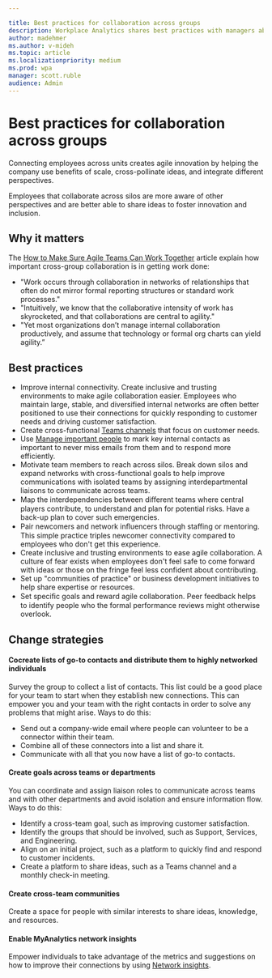 ```yaml
---

title: Best practices for collaboration across groups
description: Workplace Analytics shares best practices with managers about the importance of cross-group collaboration
author: madehmer
ms.author: v-mideh
ms.topic: article
ms.localizationpriority: medium 
ms.prod: wpa
manager: scott.ruble
audience: Admin
---
```


# Best practices for collaboration across groups

Connecting employees across units creates agile innovation by helping the company use benefits of scale, cross-pollinate ideas, and integrate different perspectives.

Employees that collaborate across silos are more aware of other perspectives and are better able to share ideas to foster innovation and inclusion.

## Why it matters

 The [How to Make Sure Agile Teams Can Work Together](https://insights.office.com/collaboration/how-to-make-sure-agile-teams-can-work-together/) article explain how important cross-group collaboration is in getting work done:

* "Work occurs through collaboration in networks of relationships that often do not mirror formal reporting structures or standard work processes."
* "Intuitively, we know that the collaborative intensity of work has skyrocketed, and that collaborations are central to agility."
* "Yet most organizations don’t manage internal collaboration productively, and assume that technology or formal org charts can yield agility.”

## Best practices

* Improve internal connectivity. Create inclusive and trusting environments to make agile collaboration easier. Employees who maintain large, stable, and diversified internal networks are often better positioned to use their connections for quickly responding to customer needs and driving customer satisfaction.
* Create cross-functional [Teams channels](/microsoftteams/teams-channels-overview) that focus on customer needs.
* Use [Manage important people](../personal/use/network.md) to mark key internal contacts as important to never miss emails from them and to respond more efficiently.
* Motivate team members to reach across silos. Break down silos and expand networks with cross-functional goals to help improve communications with isolated teams by assigning interdepartmental liaisons to communicate across teams.
* Map the interdependencies between diﬀerent teams where central players contribute, to understand and plan for potential risks. Have a back-up plan to cover such emergencies.  
* Pair newcomers and network inﬂuencers through staffing or mentoring. This simple practice triples newcomer connectivity compared to employees who don't get this experience.  
* Create inclusive and trusting environments to ease agile collaboration. A culture of fear exists when employees don't feel safe to come forward with ideas or those on the fringe feel less confident about contributing.  
* Set up "communities of practice" or business development initiatives to help share expertise or resources.  
* Set speciﬁc goals and reward agile collaboration. Peer feedback helps to identify people who the formal performance reviews might otherwise overlook.

## Change strategies

#### Cocreate lists of go-to contacts and distribute them to highly networked individuals

Survey the group to collect a list of contacts. This list could be a good place for your team to start when they establish new connections. This can empower you and your team with the right contacts in order to solve any problems that might arise. Ways to do this:

* Send out a company-wide email where people can volunteer to be a connector within their team.
* Combine all of these connectors into a list and share it.
* Communicate with all that you now have a list of go-to contacts.

#### Create goals across teams or departments

You can coordinate and assign liaison roles to communicate across teams and with other departments and avoid isolation and ensure information flow. Ways to do this:

* Identify a cross-team goal, such as improving customer satisfaction.
* Identify the groups that should be involved, such as Support, Services, and Engineering.
* Align on an initial project, such as a platform to quickly find and respond to customer incidents.
* Create a platform to share ideas, such as a Teams channel and a monthly check-in meeting.

#### Create cross-team communities

Create a space for people with similar interests to share ideas, knowledge, and resources.

#### Enable MyAnalytics network insights

Empower individuals to take advantage of the metrics and suggestions on how to improve their connections by using [Network insights](../personal/use/network.md).
